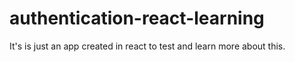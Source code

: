# authentication-react-learning
It's is just an app created in react to test and learn more about this.
